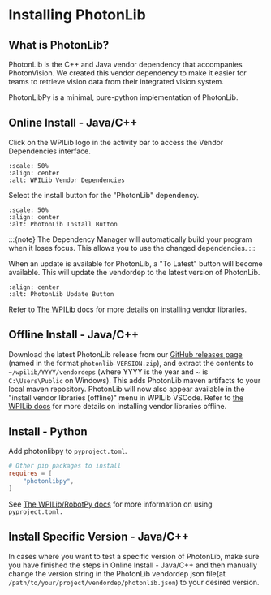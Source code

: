 # Installing PhotonLib

## What is PhotonLib?

PhotonLib is the C++ and Java vendor dependency that accompanies PhotonVision. We created this vendor dependency to make it easier for teams to retrieve vision data from their integrated vision system.

PhotonLibPy is a minimal, pure-python implementation of PhotonLib.

## Online Install - Java/C++

Click on the WPILib logo in the activity bar to access the Vendor Dependencies interface.

```{image} images/wpilib-vendor-dependencies.png
:scale: 50%
:align: center
:alt: WPILib Vendor Dependencies
```

Select the install button for the "PhotonLib" dependency.

```{image} images/photonlib-install.png
:scale: 50%
:align: center
:alt: PhotonLib Install Button
```

:::{note}
The Dependency Manager will automatically build your program when it loses focus. This allows you to use the changed dependencies.
:::

When an update is available for PhotonLib, a "To Latest" button will become available. This will update the vendordep to the latest version of PhotonLib.

```{image} images/photonlib-to-latest.png
:align: center
:alt: PhotonLib Update Button
```

Refer to [The WPILib docs](https://docs.wpilib.org/en/stable/docs/software/vscode-overview/3rd-party-libraries.html#installing-libraries) for more details on installing vendor libraries.

## Offline Install - Java/C++

Download the latest PhotonLib release from our [GitHub releases page](https://github.com/PhotonVision/photonvision/releases) (named in the format `photonlib-VERSION.zip`), and extract the contents to `~/wpilib/YYYY/vendordeps` (where YYYY is the year and ~ is `C:\Users\Public` on Windows). This adds PhotonLib maven artifacts to your local maven repository. PhotonLib will now also appear available in the "install vendor libraries (offline)" menu in WPILib VSCode. Refer to [the WPILib docs](https://docs.wpilib.org/en/stable/docs/software/vscode-overview/3rd-party-libraries.html#how-does-it-work) for more details on installing vendor libraries offline.

## Install - Python

Add photonlibpy to `pyproject.toml`.

```toml
# Other pip packages to install
requires = [
    "photonlibpy",
]
```

See [The WPILib/RobotPy docs](https://docs.wpilib.org/en/stable/docs/software/python/pyproject_toml.html) for more information on using `pyproject.toml.`

## Install Specific Version - Java/C++

In cases where you want to test a specific version of PhotonLib, make sure you have finished the steps in Online Install - Java/C++ and then manually change the version string in the PhotonLib vendordep json file(at ``/path/to/your/project/vendordep/photonlib.json``) to your desired version.

```{image} images/photonlib-vendordep-json.jpg
```
